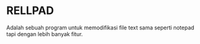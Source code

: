 # RELLPAD

Adalah sebuah program untuk memodifikasi file text sama seperti notepad tapi dengan lebih banyak fitur.